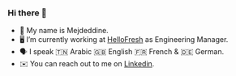 ### Hi there 👋

- 🙂 My name is Mejdeddine.
- 🖥️ I’m currently working at [HelloFresh](https://github.com/hellofresh) as Engineering Manager.
- 🗣️ I speak 🇹🇳 Arabic 🇬🇧 English 🇫🇷 French & 🇩🇪 German.
- ✉️ You can reach out to me on [Linkedin](https://de.linkedin.com/in/mejdeddine-benzarti).
